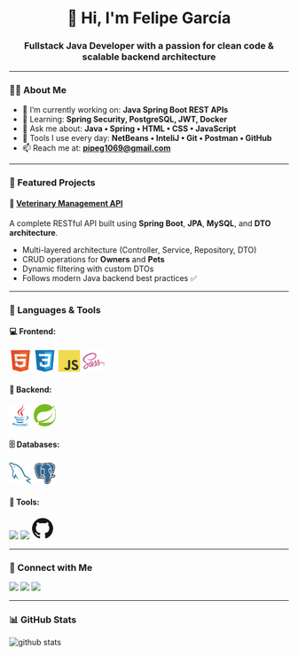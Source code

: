 <h1 align="center">👋 Hi, I'm Felipe García</h1>
<h3 align="center"> Fullstack Java Developer with a passion for clean code & scalable backend architecture</h3>

---

### 🧑‍💻 About Me

- 🔭 I’m currently working on: **Java Spring Boot REST APIs**
- 🌱 Learning: **Spring Security, PostgreSQL, JWT, Docker**
- 💬 Ask me about: **Java • Spring • HTML • CSS • JavaScript**
- 🧰 Tools I use every day: **NetBeans • InteliJ • Git • Postman • GitHub**
- 📫 Reach me at: **pipeg1069@gmail.com**

---

### 🚀 Featured Projects

#### 🐶 [Veterinary Management API](https://github.com/Pipe-Garcia/Veterinary-Management-API)
A complete RESTful API built using **Spring Boot**, **JPA**, **MySQL**, and **DTO architecture**.
- Multi-layered architecture (Controller, Service, Repository, DTO)
- CRUD operations for **Owners** and **Pets**
- Dynamic filtering with custom DTOs
- Follows modern Java backend best practices ✅

---

### 🧰 Languages & Tools

#### 💻 Frontend:
<p>
  <img src="https://raw.githubusercontent.com/devicons/devicon/master/icons/html5/html5-original.svg" width="40"/>
  <img src="https://raw.githubusercontent.com/devicons/devicon/master/icons/css3/css3-original.svg" width="40"/>
  <img src="https://raw.githubusercontent.com/devicons/devicon/master/icons/javascript/javascript-original.svg" width="40"/>
  <img src="https://raw.githubusercontent.com/devicons/devicon/master/icons/sass/sass-original.svg" width="40"/>
</p>

#### 🧠 Backend:
<p>
  <img src="https://raw.githubusercontent.com/devicons/devicon/master/icons/java/java-original.svg" width="40"/>
  <img src="https://raw.githubusercontent.com/devicons/devicon/master/icons/spring/spring-original.svg" width="40"/>
</p>

#### 🗄️ Databases:
<p>
  <img src="https://raw.githubusercontent.com/devicons/devicon/master/icons/mysql/mysql-original.svg" width="40"/>
  <img src="https://raw.githubusercontent.com/devicons/devicon/master/icons/postgresql/postgresql-original.svg" width="40"/>
</p>

#### 🔧 Tools:
<p>
  <img src="https://www.vectorlogo.zone/logos/getpostman/getpostman-icon.svg" width="40"/>
  <img src="https://www.vectorlogo.zone/logos/git-scm/git-scm-icon.svg" width="40"/>
  <img src="https://raw.githubusercontent.com/devicons/devicon/master/icons/github/github-original.svg" width="40"/>
</p>

---

### 📱 Connect with Me

<p>
  <a href="https://twitter.com/pipegar7"><img src="https://raw.githubusercontent.com/rahuldkjain/github-profile-readme-generator/master/src/images/icons/Social/twitter.svg" width="40"/></a>
  <a href="https://linkedin.com/in/felipe-garcía-dev"><img src="https://raw.githubusercontent.com/rahuldkjain/github-profile-readme-generator/master/src/images/icons/Social/linked-in-alt.svg" width="40"/></a>
  <a href="https://github.com/Pipe-Garcia"><img src="https://raw.githubusercontent.com/rahuldkjain/github-profile-readme-generator/master/src/images/icons/Social/github.svg" width="40"/></a>
</p>

---

### 📊 GitHub Stats

<p>
  <img src="https://github-readme-stats.vercel.app/api?username=Pipe-Garcia&show_icons=true&theme=tokyonight" alt="github stats"/>
</p>

